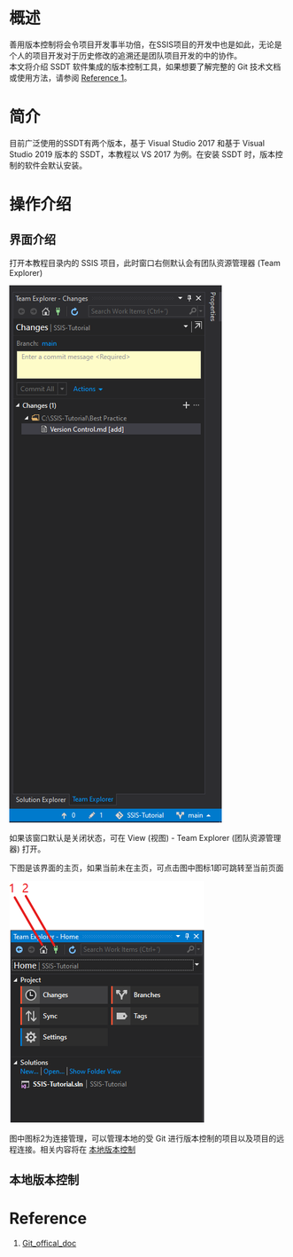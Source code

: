 # 概述

善用版本控制将会令项目开发事半功倍，在SSIS项目的开发中也是如此，无论是个人的项目开发对于历史修改的追溯还是团队项目开发的中的协作。  
本文将介绍 SSDT 软件集成的版本控制工具，如果想要了解完整的 Git 技术文档或使用方法，请参阅 [Reference 1](#reference)。  

# 简介
目前广泛使用的SSDT有两个版本，基于 Visual Studio 2017 和基于 Visual Studio 2019 版本的 SSDT，本教程以 VS 2017 为例。在安装 SSDT 时，版本控制的软件会默认安装。

# 操作介绍

## 界面介绍
打开本教程目录内的 SSIS 项目，此时窗口右侧默认会有团队资源管理器 (Team Explorer)  

![VS 主页中的团队资源管理器](/images/VersionControl1.png)
   
如果该窗口默认是关闭状态，可在 View (视图) - Team Explorer (团队资源管理器) 打开。  

下图是该界面的主页，如果当前未在主页，可点击图中图标1即可跳转至当前页面  

![团队资源管理器主页](/images/VersionControl2.png)  

图中图标2为连接管理，可以管理本地的受 Git 进行版本控制的项目以及项目的远程连接。相关内容将在 <a href="本地版本控制">本地版本控制</a>

## <a id="本地版本控制">本地版本控制</a>

  

# Reference
1. [Git_offical_doc](https://git-scm.com/doc)